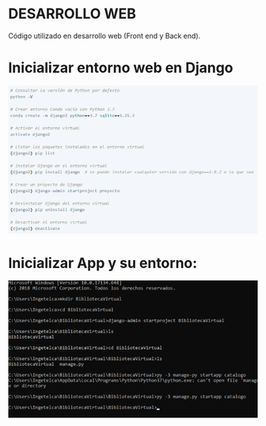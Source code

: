 # DESARROLLO WEB
Código utilizado en desarrollo web (Front end y Back end).

# Inicializar entorno web en Django
![](django-python/entorno-virtual.PNG)

# Inicializar App y su entorno:
![](django-python/inicializacion-entorno-app.PNG)
